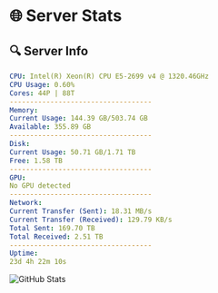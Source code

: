 # 🌐 Server Stats
## 🔍 Server Info
```yaml
CPU: Intel(R) Xeon(R) CPU E5-2699 v4 @ 1320.46GHz
CPU Usage: 0.60%
Cores: 44P | 88T
-----------------------------------
Memory:
Current Usage: 144.39 GB/503.74 GB
Available: 355.89 GB
-----------------------------------
Disk:
Current Usage: 50.71 GB/1.71 TB
Free: 1.58 TB
-----------------------------------
GPU:
No GPU detected
-----------------------------------
Network:
Current Transfer (Sent): 18.31 MB/s
Current Transfer (Received): 129.79 KB/s
Total Sent: 169.70 TB
Total Received: 2.51 TB
-----------------------------------
Uptime:
23d 4h 22m 10s
```
![GitHub Stats](https://img.shields.io/badge/Updated-2025-03-03_03:05:28-blue)